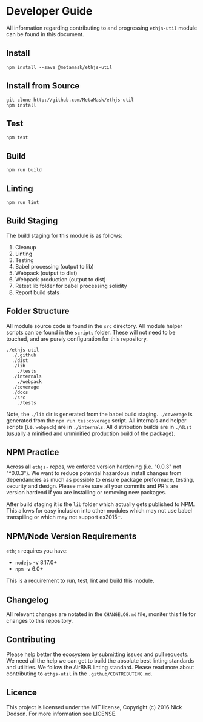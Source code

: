 # Developer Guide

All information regarding contributing to and progressing `ethjs-util` module can be found in this document.

## Install

```
npm install --save @metamask/ethjs-util
```

## Install from Source

```
git clone http://github.com/MetaMask/ethjs-util
npm install
```

## Test

```
npm test
```

## Build

```
npm run build
```

## Linting

```
npm run lint
```

## Build Staging

The build staging for this module is as follows:

 1. Cleanup
 2. Linting
 3. Testing
 4. Babel processing (output to lib)
 5. Webpack (output to dist)
 6. Webpack production (output to dist)
 7. Retest lib folder for babel processing solidity
 8. Report build stats

## Folder Structure

All module source code is found in the `src` directory. All module helper scripts can be found in the `scripts` folder. These will not need to be touched, and are purely configuration for this repository.

```
./ethjs-util
  ./.github
  ./dist
  ./lib
    ./tests
  ./internals
    ./webpack
  ./coverage
  ./docs
  ./src
    ./tests
```

Note, the `./lib` dir is generated from the babel build staging. `./coverage` is generated from the `npm run tes:coverage` script. All internals and helper scripts (i.e. `webpack`) are in `./internals`. All distribution builds are in `./dist` (usually a minified and unminified production build of the package).

## NPM Practice

Across all `ethjs-` repos, we enforce version hardening (i.e. "0.0.3" not "^0.0.3"). We want to reduce potential hazardous install changes from dependancies as much as possible to ensure package preformace, testing, security and design. Please make sure all your commits and PR's are version hardend if you are installing or removing new packages.

After build staging it is the `lib` folder which actually gets published to NPM. This allows for easy inclusion into other modules which may not use babel transpiling or which may not support es2015+.

## NPM/Node Version Requirements

`ethjs` requires you have:
  - `nodejs` -v 8.17.0+
  - `npm` -v 6.0+

This is a requirement to run, test, lint and build this module.

## Changelog

All relevant changes are notated in the `CHANGELOG.md` file, moniter this file for changes to this repository.

## Contributing

Please help better the ecosystem by submitting issues and pull requests. We need all the help we can get to build the absolute best linting standards and utilities. We follow the AirBNB linting standard. Please read more about contributing to `ethjs-util` in the `.github/CONTRIBUTING.md`.

## Licence

This project is licensed under the MIT license, Copyright (c) 2016 Nick Dodson. For more information see LICENSE.
